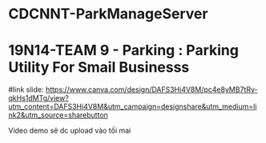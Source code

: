 # CDCNNT-ParkManageServer
# 19N14-TEAM 9 - Parking : Parking Utility For Smail Businesss
#link slide: https://www.canva.com/design/DAFS3Hi4V8M/pc4e8yMB7tRy-qkHs1dMTg/view?utm_content=DAFS3Hi4V8M&utm_campaign=designshare&utm_medium=link2&utm_source=sharebutton

Video demo sẽ dc upload vào tối mai
